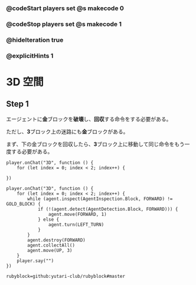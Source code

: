 ### @codeStart players set @s makecode 0
### @codeStop players set @s makecode 1

### @hideIteration true 
### @explicitHints 1


# 3D 空間

## Step 1
エージェントに**金**ブロックを**破壊**し、**回収**する命令をする必要がある。<br>

ただし、**3**ブロック上の迷路にも**金**ブロックがある。<br>

まず、下の金ブロックを回収したら、**3**ブロック上に移動して同じ命令をもう一度する必要がある。<br>

<!-- To solve this challenge, you need to program the Agent to get to the **gold** block and collect it. The Agent needs to do it first on the ground level and then **move 3 levels up** and repeat the previous procedure.   -->


```template
player.onChat("3D", function () {
    for (let index = 0; index < 2; index++) {
        
})
``` 
```ghost
player.onChat("3D", function () {
    for (let index = 0; index < 2; index++) {
        while (agent.inspect(AgentInspection.Block, FORWARD) != GOLD_BLOCK) {
            if (!(agent.detect(AgentDetection.Block, FORWARD))) {
                agent.move(FORWARD, 1)
            } else {
                agent.turn(LEFT_TURN)
            }
        }
        agent.destroy(FORWARD)
        agent.collectAll()
        agent.move(UP, 3)
    }
    player.say("")
})
```
```package
rubyblock=github:yutari-club/rubyblock#master
```